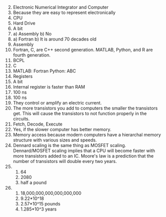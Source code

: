 
 
2. Electronic Numerical Integrator and Computer
3. Because they are easy to represent electronically
4. CPU
5. Hard Drive
6. A bit
7. a) Assembly
   b) No
8. a) Fortran
   b) It is around 70 decades old
9. Assembly
10. Fortran, C, are C++ second generation. MATLAB, Python, and R are fourth generation.
11. BCPL
12. C
13. MATLAB: Fortran Python: ABC
14. Registers
15. A bit
16. Internal register is faster than RAM
17. 100 ns
18. 100 ns
19. They control or amplify an electric current.
20. The more transistors you add to computers the smaller the transistors get. This will cause the transistors to not function properly in the circuits.
21. Fetch, Decode, Execute
22. Yes, if the slower computer has better memory.
23. Memory access because modern computers have a hierarchal memory structure with various sizes and speeds.
24. Dennard scaling is the same thing as MOSFET scaling. Dennard/MOSFET scaling implies that a CPU will become faster with more transistors added to an IC. Moore's law is a prediction that the number of transistors will double every two years.
25. 1) 64
    2) 2080
    3) half a pound
 26. 1) 18,000,000,000,000,000,000
     2) 9.22*10^18
     3) 2.57*10^15 pounds
     4) 1.285*10^3 years
    
